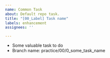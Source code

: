 ```yaml
---
name: Common Task
about: Default repo task.
title: "[00_Label] Task name"
labels: enhancement
assignees: ''

---
```


- Some valuable task to do
- Branch name: practice/00/0_some_task_name
